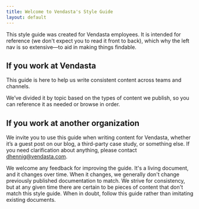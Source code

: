 ```yaml
---
title: Welcome to Vendasta's Style Guide
layout: default
---
```


This style guide was created for Vendasta employees. It is intended for reference (we don't expect you to read it front to back), which why the left nav is so extensive—to aid in making things findable.

## If you work at Vendasta

This guide is here to help us write consistent content across teams and channels.

We’ve divided it by topic based on the types of content we publish, so you can reference it as needed or browse in order.

## If you work at another organization

We invite you to use this guide when writing content for Vendasta, whether it’s a guest post on our blog, a third-party case study, or something else. If you need clarification about anything, please contact dhennig@vendasta.com. 

We welcome any feedback for improving the guide. It's a living document, and it changes over time. When it changes, we generally don't change previously published documentation to match. We strive for consistency, but at any given time there are certain to be pieces of content that don't match this style guide. When in doubt, follow this guide rather than imitating existing documents.
